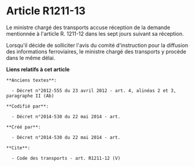 # Article R1211-13

Le ministre chargé des transports accuse réception de la demande mentionnée à l'article R. 1211-12 dans les sept jours
suivant sa réception. 

Lorsqu'il décide de solliciter l'avis du comité d'instruction pour la diffusion des informations ferroviaires, le ministre
chargé des transports y procède dans le même délai.

**Liens relatifs à cet article**

	**Anciens textes**:

	  - Décret n°2012-555 du 23 avril 2012 - art. 4, alinéas 2 et 3, paragraphe II (Ab)

	**Codifié par**:

	  - Décret n°2014-530 du 22 mai 2014 - art.

	**Créé par**:

	  - Décret n°2014-530 du 22 mai 2014 - art.

	**Cite**:

	  - Code des transports - art. R1211-12 (V)

